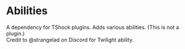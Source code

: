 # Abilities
A dependency for TShock plugins. Adds various abilities. (This is not a plugin.) <br>
Credit to @strangelad on Discord for Twilight ability.
